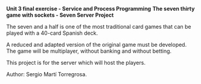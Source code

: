 **Unit 3 final exercise - Service and Process Programming**
**The seven thirty game with sockets - Seven Server Project**
<p>The seven and a half is one of the most traditional card games 
that can be played with a 40-card Spanish deck.</p>
<p>A reduced and adapted version of the original game must be developed. 
The game will be multiplayer, without banking and without betting.</p>
<p>This project is for the server which will host the players.</p>
<p>Author: Sergio Martí Torregrosa.</p>